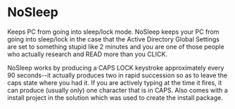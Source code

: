 # NoSleep
Keeps PC from going into sleep/lock mode.
NoSleep keeps your PC from going into sleep/lock in the case that the Active Directory Global Settings are set to something stupid like 2 minutes and you are one of those people who actually research and READ more than you CLICK.

NoSleep works by producing a CAPS LOCK keystroke approximately every 90 seconds--it actually produces two in rapid succession so as to leave the caps state where you had it.  If you are actively typing at the time it fires, it can produce (usually only) one character that is in CAPS.  Also comes with a install project in the solution which was used to create the install package.
